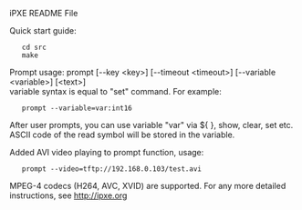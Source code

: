 iPXE README File

Quick start guide:  
```
   cd src  
   make
```

Prompt usage: prompt [--key \<key\>] [--timeout \<timeout\>] [--variable \<variable\>] [\<text\>]  
variable syntax is equal to "set" command. For example:  
```
   prompt --variable=var:int16
``` 
After user prompts, you can use variable "var" via ${ }, show, clear, set etc. ASCII code of the read symbol will be stored in the variable.  

Added AVI video playing to prompt function, usage:
```
   prompt --video=tftp://192.168.0.103/test.avi
```
MPEG-4 codecs (H264, AVC, XVID) are supported.
For any more detailed instructions, see http://ipxe.org
